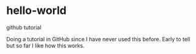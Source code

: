 # hello-world
github tutorial

Doing a tutorial in GitHub since I have never used this before. Early to tell but so far I like how this works.
